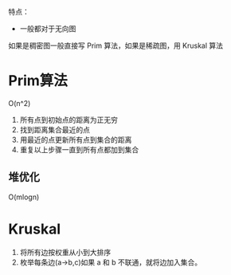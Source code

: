 特点：
- 一般都对于无向图

如果是稠密图一般直接写 Prim 算法，如果是稀疏图，用 Kruskal 算法
# Prim算法
O(n^2)

1. 所有点到初始点的距离为正无穷
2. 找到距离集合最近的点
3. 用最近的点更新所有点到集合的距离
4. 重复以上步骤一直到所有点都加到集合
## 堆优化
O(mlogn)

# Kruskal

1. 将所有边按权重从小到大排序
2. 枚举每条边(a->b,c)如果 a 和 b 不联通，就将边加入集合。
